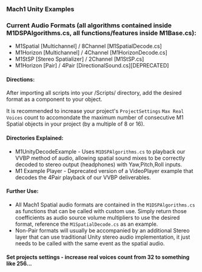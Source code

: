 ### Mach1 Unity Examples
### 
### 
### Current Audio Formats (all algorithms contained inside M1DSPAlgorithms.cs, all functions/features inside M1Base.cs):
 - M1Spatial [Multichannel] / 8Channel [M1SpatialDecode.cs]
 - M1Horizon [Multichannel] / 4Channel [M1HorizonDecode.cs] 
 - M1StSP [Stereo Spatializer] / 2Channel [M1StSP.cs]
 - M1Horizon [Pair] / 4Pair [DirectionalSound.cs][DEPRECATED]

#### Directions:
After importing all scripts into your /Scripts/ directory, add the desired format as a component to your object.

It is recommended to increase your project's `ProjectSettings` `Max Real Voices` count to accomondate the maximum number of consecutive M1 Spatial objects in your project (by a multiple of 8 or 16). 

#### Directories Explained:
 - M1UnityDecodeExample - Uses `M1DSPAlgorithms.cs` to playback our VVBP method of audio, allowing spatial sound mixes to be correctly decoded to stereo output (headphones) with Yaw,Pitch,Roll inputs. 
 - M1 Example Player - Deprecated version of a VideoPlayer example that decodes the 4Pair playback of our VVBP deliverables. 

#### Further Use:
 - All Mach1 Spatial audio formats are contained in the `M1DSPAlgorithms.cs` as functions that can be called with custom use. Simply return those coefficients as audio source volume multipliers to use the desired format, reference the `M1SpatialDecode.cs` as an example. 
 - Non-Pair formats will usually be accompanied by an additional Stereo layer that can use traditional Unity stereo audio implementation, it just needs to be called with the same event as the spatial audio.
 
 
 #### Set projects settings - increase real voices count from 32 to something like 256...